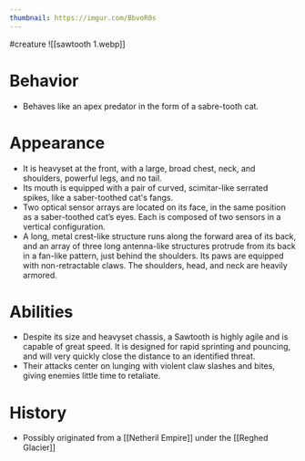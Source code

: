 ```yaml
---
thumbnail: https://imgur.com/BbvoR0s
---
```

#creature
![[sawtooth 1.webp]]

# Behavior
-   Behaves like an apex predator in the form of a sabre-tooth cat.

# Appearance
-   It is heavyset at the front, with a large, broad chest, neck, and shoulders, powerful legs, and no tail.
-   Its mouth is equipped with a pair of curved, scimitar-like serrated spikes, like a saber-toothed cat's fangs.
-   Two optical sensor arrays are located on its face, in the same position as a saber-toothed cat’s eyes. Each is composed of two sensors in a vertical configuration.
-   A long, metal crest-like structure runs along the forward area of its back, and an array of three long antenna-like structures protrude from its back in a fan-like pattern, just behind the shoulders. Its paws are equipped with non-retractable claws. The shoulders, head, and neck are heavily armored.

# Abilities
-   Despite its size and heavyset chassis, a Sawtooth is highly agile and is capable of great speed. It is designed for rapid sprinting and pouncing, and will very quickly close the distance to an identified threat.
-   Their attacks center on lunging with violent claw slashes and bites, giving enemies little time to retaliate.

# History
- Possibly originated from a [[Netheril Empire]] under the [[Reghed Glacier]]

